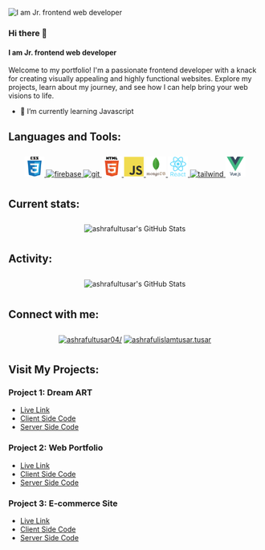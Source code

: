 ![I am Jr. frontend web developer](https://i.ibb.co/5KQC8Vj/github-header-image.png)

### Hi there 👋
#### I am Jr. frontend web developer

Welcome to my portfolio! I'm a passionate frontend developer with a knack for creating visually appealing and highly functional websites. Explore my projects, learn about my journey, and see how I can help bring your web visions to life.

- 🌱 I’m currently learning Javascript

<h2 align="left">Languages and Tools:</h2>

<p align="center" style="padding: 10px;">
  <a href="https://www.w3schools.com/css/" target="_blank" rel="noreferrer"> <img src="https://raw.githubusercontent.com/devicons/devicon/master/icons/css3/css3-original-wordmark.svg" alt="css3" width="40" height="40"/> </a> 
  <a href="https://firebase.google.com/" target="_blank" rel="noreferrer"> <img src="https://www.vectorlogo.zone/logos/firebase/firebase-icon.svg" alt="firebase" width="40" height="40"/> </a> 
  <a href="https://git-scm.com/" target="_blank" rel="noreferrer"> <img src="https://www.vectorlogo.zone/logos/git-scm/git-scm-icon.svg" alt="git" width="40" height="40"/> </a> 
  <a href="https://www.w3.org/html/" target="_blank" rel="noreferrer"> <img src="https://raw.githubusercontent.com/devicons/devicon/master/icons/html5/html5-original-wordmark.svg" alt="html5" width="40" height="40"/> </a> 
  <a href="https://developer.mozilla.org/en-US/docs/Web/JavaScript" target="_blank" rel="noreferrer"> <img src="https://raw.githubusercontent.com/devicons/devicon/master/icons/javascript/javascript-original.svg" alt="javascript" width="40" height="40"/> </a> 
  <a href="https://www.mongodb.com/" target="_blank" rel="noreferrer"> <img src="https://raw.githubusercontent.com/devicons/devicon/master/icons/mongodb/mongodb-original-wordmark.svg" alt="mongodb" width="40" height="40"/> </a> 
  <a href="https://reactjs.org/" target="_blank" rel="noreferrer"> <img src="https://raw.githubusercontent.com/devicons/devicon/master/icons/react/react-original-wordmark.svg" alt="react" width="40" height="40"/> </a> 
  <a href="https://tailwindcss.com/" target="_blank" rel="noreferrer"> <img src="https://www.vectorlogo.zone/logos/tailwindcss/tailwindcss-icon.svg" alt="tailwind" width="40" height="40"/> </a> 
  <a href="https://vuejs.org/" target="_blank" rel="noreferrer"> <img src="https://raw.githubusercontent.com/devicons/devicon/master/icons/vuejs/vuejs-original-wordmark.svg" alt="vuejs" width="40" height="40"/> </a>
</p>

<h2>Current stats: </h2>
<p align="center" style="padding: 10px;">
  <img src="https://github-readme-streak-stats.herokuapp.com/?user=ashrafultusar&theme=dark&hide_border=true" alt="ashrafultusar's GitHub Stats" />
</p>

<h2>Activity:</h2>
<p align="center" style="padding: 10px;">
  <img align="center" src="https://github-readme-stats.vercel.app/api/top-langs/?username=ashrafultusar&theme=dark&show_icons=true&hide_border=true&layout=compact" alt="ashrafultusar's GitHub Stats" />
</p>

<h2 align="left">Connect with me:</h2>
<p align="center" style="padding: 10px;">
  <a href="https://linkedin.com/in/ashrafultusar04/" target="blank"><img align="center" src="https://raw.githubusercontent.com/rahuldkjain/github-profile-readme-generator/master/src/images/icons/Social/linked-in-alt.svg" alt="ashrafultusar04/" height="30" width="40" /></a>
  <a href="https://fb.com/ashrafulislamtusar.tusar" target="blank"><img align="center" src="https://raw.githubusercontent.com/rahuldkjain/github-profile-readme-generator/master/src/images/icons/Social/facebook.svg" alt="ashrafulislamtusar.tusar" height="30" width="40" /></a>
</p>

<h2>Visit My Projects:</h2>

<h3>Project 1: Dream ART</h3>
<ul>
  <li><a href="https://project1-live-link.com" target="_blank">Live Link</a></li>
  <li><a href="https://github.com/username/project1-client" target="_blank">Client Side Code</a></li>
  <li><a href="https://github.com/username/project1-server" target="_blank">Server Side Code</a></li>
</ul>

<h3>Project 2: Web Portfolio</h3>
<ul>
  <li><a href="https://project2-live-link.com" target="_blank">Live Link</a></li>
  <li><a href="https://github.com/username/project2-client" target="_blank">Client Side Code</a></li>
  <li><a href="https://github.com/username/project2-server" target="_blank">Server Side Code</a></li>
</ul>

<h3>Project 3: E-commerce Site</h3>
<ul>
  <li><a href="https://project3-live-link.com" target="_blank">Live Link</a></li>
  <li><a href="https://github.com/username/project3-client" target="_blank">Client Side Code</a></li>
  <li><a href="https://github.com/username/project3-server" target="_blank">Server Side Code</a></li>
</ul>
